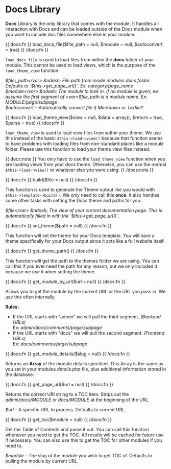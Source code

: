 # Docs Library

__Docs__ Library is the only library that comes with the module. It handles all interaction with Docs and can be loaded outside of the Docs module when you want to include doc files somewhere else in your module.

{{ docs:fn }}
load_docs_file($file_path = null, $module = null, $autoconvert = true)
{{ /docs:fn }}

`load_docs_file` is used to load files from within the __docs__ folder of your module. This cannot be used to load views, which is the purpose of the `load_theme_view` function.

<var>$file\_path</var> &ndash; File path from inside modules docs folder. Defaults to `$this->get_page_url()`. Ex: <dfn>category/page\_name</dfn>  
<var>$module</var> &ndash; The module to look in. If no module is given, we assume the first segment of <var>$file_path</var> is a module name. Ex: <dfn>MODULE/page/subpage</dfn>  
<var>$autoconvert</var> &ndash; Automatically convert file if Markdown or Textile?


{{ docs:fn }}
load_theme_view($view = null, $data = array(), $return = true, $parse = true)
{{ /docs:fn }}

`load_theme_view` is used to load view files from within your theme. We use this instead of the basic `$this->load->view()` because that function seems to have problems with loading files from non-standard places like a module folder. Please use this function to load your theme view files instead.

{{ docs:note }}
You only have to use the <code>load_theme_view</code> function when you are loading views from your docs theme. Otherwise, you can use the normal <code>$this->load->view()</code> or whatever else you were using.
{{ /docs:note }}



{{ docs:fn }}
build($file = null)
{{ /docs:fn }}

This function is used to generate the Theme output like you would with `$this->template->build()`. We only need to call this __once__. It also handles some other tasks with setting the Docs theme and paths for you.

<var>$file</var> &ndash; The view of your current documentation page. This is automatically filled in with the `$this->get_page_url()`.


{{ docs:fn }}
set_theme($path = null)
{{ /docs:fn }}

This function will set the theme for your Docs template. You will have a theme specifically for your Docs output since it acts like a full website itself.


{{ docs:fn }}
get_theme_path()
{{ /docs:fn }}

This function will get the path to the themes folder we are using. You can call this if you ever need the path for any reason, but we only included it because we use it when setting the theme.


{{ docs:fn }}
get_module_by_url($url = null)
{{ /docs:fn }}

Allows you to get the module by the current URL or the URL you pass in. We use this often internally.

__Rules:__

- If the URL starts with "admin" we will pull the third segment. _(Backend URLs)_  
Ex: <dfn>admin/docs/comments/page/subpage</dfn>
- If the URL starts with "docs" we will pull the second segment. _(Frontend URLs)_  
Ex: <dfn>docs/comments/page/subpage</dfn>


{{ docs:fn }}
get_module_details($slug = null)
{{ /docs:fn }}

Returns an __Array__ of the module details specified. This Array is the same as you set in your modules <dfn>details.php</dfn> file, plus additional information stored in the database.


{{ docs:fn }}
get_page_url($url = null)
{{ /docs:fn }}

Returns the correct URI string to a TOC item. Strips out the <dfn>admin/docs/MODULE</dfn> or <dfn>docs/MODULE</dfn> at the beginning of the URL.

<var>$url</var> &ndash; A specific URL to process. Defaults to current URL.


{{ docs:fn }}
get_toc($module = null)
{{ /docs:fn }}

Get the Table of Contents and parse it out. You can call this function whenever you need to get the TOC. All results will be cached for future use if necessary. You can also use this to get the TOC for other modules if you need to.

<var>$module</var> &ndash; The slug of the module you wish to get TOC of. Defaults to pulling the module by current URL.